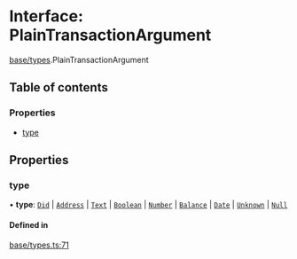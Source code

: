 # Interface: PlainTransactionArgument

[base/types](../wiki/base.types).PlainTransactionArgument

## Table of contents

### Properties

- [type](../wiki/base.types.PlainTransactionArgument#type)

## Properties

### type

• **type**: [`Did`](../wiki/base.types.TransactionArgumentType#did) \| [`Address`](../wiki/base.types.TransactionArgumentType#address) \| [`Text`](../wiki/base.types.TransactionArgumentType#text) \| [`Boolean`](../wiki/base.types.TransactionArgumentType#boolean) \| [`Number`](../wiki/base.types.TransactionArgumentType#number) \| [`Balance`](../wiki/base.types.TransactionArgumentType#balance) \| [`Date`](../wiki/base.types.TransactionArgumentType#date) \| [`Unknown`](../wiki/base.types.TransactionArgumentType#unknown) \| [`Null`](../wiki/base.types.TransactionArgumentType#null)

#### Defined in

[base/types.ts:71](https://github.com/PolymeshAssociation/polymesh-sdk/blob/fe2e6dd1/src/base/types.ts#L71)
